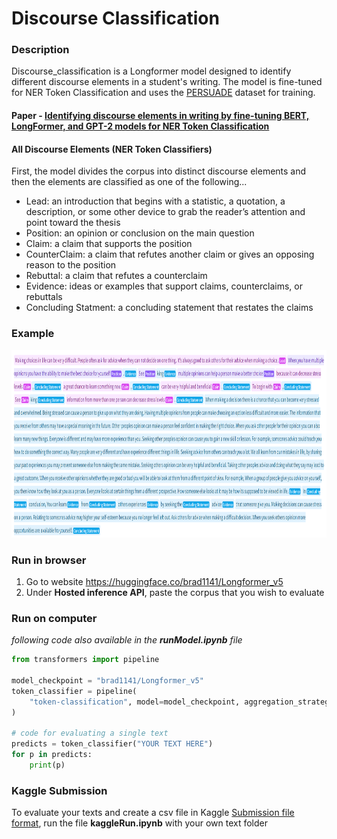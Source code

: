 # Discourse Classification


### Description
Discourse_classification is a Longformer model designed to identify different discourse elements in a student's writing. The model is fine-tuned for NER Token Classification and uses the [PERSUADE](https://www.kaggle.com/c/feedback-prize-2021/data) dataset for training.

#### Paper - [Identifying discourse elements in writing by fine-tuning BERT, LongFormer, and GPT-2 models for NER Token Classification](https://github.com/Brad1141/Discourse_Classification/blob/master/Brad_LaMontagne%20(2).pdf)

#### All Discourse Elements (NER Token Classifiers)
First, the model divides the corpus into distinct discourse elements and then the elements are classified as one of the following...
- Lead: an introduction that begins with a statistic, a quotation, a description, or some other device to grab the reader’s attention and point toward the thesis
- Position: an opinion or conclusion on the main question
- Claim: a claim that supports the position
- CounterClaim: a claim that refutes another claim or gives an opposing reason to the position
- Rebuttal: a claim that refutes a counterclaim
- Evidence: ideas or examples that support claims, counterclaims, or rebuttals
- Concluding Statment: a concluding statement that restates the claims

### Example
<img src="example1.png" width="800" height="300">

### Run in browser
1. Go to website https://huggingface.co/brad1141/Longformer_v5
2. Under **Hosted inference API**, paste the corpus that you wish to evaluate 

### Run on computer
*following code also available in the **runModel.ipynb** file*
```python
from transformers import pipeline

model_checkpoint = "brad1141/Longformer_v5"
token_classifier = pipeline(
    "token-classification", model=model_checkpoint, aggregation_strategy="simple"
)

# code for evaluating a single text
predicts = token_classifier("YOUR TEXT HERE")
for p in predicts:
    print(p)

```
### Kaggle Submission
To evaluate your texts and create a csv file in Kaggle [Submission file format](https://www.kaggle.com/c/feedback-prize-2021/overview/evaluation), run the file **kaggleRun.ipynb** with your own text folder
